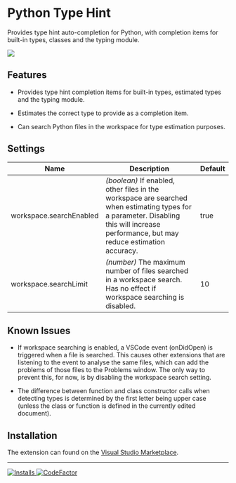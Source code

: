 # Python Type Hint

Provides type hint auto-completion for Python, with completion items for built-in types, classes and the typing module.


![](https://github.com/njqdev/vscode-python-typehint/raw/HEAD/images/demo.gif)


## Features

* Provides type hint completion items for built-in types, estimated types and the typing module.

* Estimates the correct type to provide as a completion item.

* Can search Python files in the workspace for type estimation purposes.

## Settings

| Name | Description | Default
|---|---|---|
| workspace.searchEnabled | _(boolean)_ If enabled, other files in the workspace are searched when estimating types for a parameter. Disabling this will increase performance, but may reduce estimation accuracy. | true
| workspace.searchLimit | _(number)_ The maximum number of files searched in a workspace search. Has no effect if workspace searching is disabled. | 10

## Known Issues

* If workspace searching is enabled, a VSCode event (onDidOpen) is triggered when a file is searched. This causes other extensions that are listening to the event to analyse the same files, which can add the problems of those files to the Problems window. The only way to prevent this, for now, is by disabling the workspace search setting.

* The difference between function and class constructor calls when detecting types is determined by the first letter being upper case (unless the class or function is defined in the currently edited document).

## Installation

The extension can found on the [Visual Studio Marketplace](https://marketplace.visualstudio.com/items?itemName=njqdev.vscode-python-typehint).

-------------------------------------------------------------------------------------------


<p>
  <a href="https://img.shields.io/visual-studio-marketplace/i/njqdev.vscode-python-typehint">
    <img src="https://img.shields.io/visual-studio-marketplace/i/njqdev.vscode-python-typehint" alt="Installs"></img>
  </a>
  <a href="https://www.codefactor.io/repository/github/njqdev/vscode-python-typehint/badge">
    <img src="https://www.codefactor.io/repository/github/njqdev/vscode-python-typehint/badge" alt="CodeFactor"></img>
  </a>
</p>
